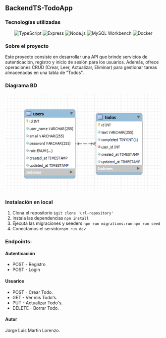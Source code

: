 ## BackendTS-TodoApp

### Tecnologías utilizadas

<div align="center">

![TypeScript](https://img.shields.io/badge/TypeScript-%23007ACC.svg?style=for-the-badge&logo=typescript&logoColor=white) ![Express](https://img.shields.io/badge/Express-%2341B883.svg?style=for-the-badge&logo=express&logoColor=white) ![Node.js](https://img.shields.io/badge/Node.js-%2343853D.svg?style=for-the-badge&logo=node.js&logoColor=white) ![MySQL Workbench](https://img.shields.io/badge/mysql%20workbench-%2300f.svg?style=for-the-badge&logo=mysql&logoColor=white) ![Docker](https://img.shields.io/badge/docker-%230db7ed.svg?style=for-the-badge&logo=docker&logoColor=white)

</div>

### Sobre el proyecto

Este proyecto consiste en desarrollar una API que brinde servicios de autenticación, registro y inicio de sesión para los usuarios. Además, ofrece operaciones CRUD (Crear, Leer, Actualizar, Eliminar) para gestionar tareas almacenadas en una tabla de "Todos".

### Diagrama BD

!['diagram'](./public/images/diagram.png)

### Instalación en local

1. Clona el repositorio `$git clone 'url-repository'`
2. Instala las dependencias `npm install`
4. Ejecuta las migraciones y seeders `npm run migrations:run` `npm run seed`
5. Conectamos el servidor`npm run dev`

### Endpoints:

#### Autenticación

* POST - Registro
* POST - Login

#### Usuarios

* POST - Crear Todo.
* GET - Ver mis Todo's.
* PUT - Actualizar Todo's.
* DELETE - Borrar Todo.

#### Autor
Jorge Luis Martin Lorenzo.
